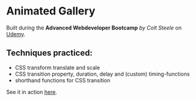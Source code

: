 # Animated Gallery

Built during the **Advanced Webdeveloper Bootcamp** *by Colt Steele* on [Udemy](https://www.udemy.com/the-advanced-web-developer-bootcamp/learn/v4/overview).

## Techniques practiced:

* CSS transform translate and scale
* CSS transition property, duration, delay and (custom) timing-functions
* shorthand functions for CSS transition


See it in action [here](https://crapp80.github.io/Animated_Gallery/).

